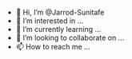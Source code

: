 - 👋 Hi, I’m @Jarrod-Sunitafe
- 👀 I’m interested in ...
- 🌱 I’m currently learning ...
- 💞️ I’m looking to collaborate on ...
- 📫 How to reach me ...

<!---
Jarrod-Sunitafe/Jarrod-Sunitafe is a ✨ special ✨ repository because its `README.md` (this file) appears on your GitHub profile.
You can click the Preview link to take a look at your changes.
--->
